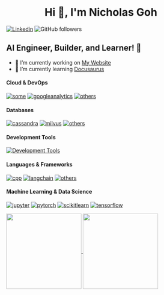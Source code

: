 <h1 align="center">Hi 👋, I'm Nicholas Goh</h1>

[![Linkedin](https://custom-icon-badges.demolab.com/badge/Connect_with_me-0A66C2?logo=linkedin-white&style=plastic)](https://www.linkedin.com/in/nicholas-goh-19ba1b194/)
![GitHub followers](https://img.shields.io/github/followers/NicholasGoh?label=Github_Followers&style=plastic)

## AI Engineer, Builder, and Learner! 🤖

- 🔭 I’m currently working on [My Website](https://nicholas-goh.com)
- 🌱 I’m currently learning [Docusaurus](https://docusaurus.io/)

#### Cloud & DevOps

<p align="left">

[![some](https://skillicons.dev/icons?i=aws,docker,gcp)](https://skillicons.dev)
[![googleanalytics](https://go-skill-icons.vercel.app/api/icons?i=googleanalytics)](https://github.com/LelouchFR/skill-icons)
[![others](https://skillicons.dev/icons?i=grafana,kubernetes,nginx,prometheus,terraform)](https://skillicons.dev)

</p>

#### Databases

<p align="left">

  [![cassandra](https://skillicons.dev/icons?i=cassandra)](https://skillicons.dev)
  [![milvus](https://go-skill-icons.vercel.app/api/icons?i=milvus)](https://github.com/LelouchFR/skill-icons)
  [![others](https://skillicons.dev/icons?i=postgres,redis,sqlite)](https://skillicons.dev)

</p>


#### Development Tools

[![Development Tools](https://skillicons.dev/icons?i=git,neovim,postman,vscode)](https://skillicons.dev)

#### Languages & Frameworks

<p align="left">

  [![cpp](https://skillicons.dev/icons?i=css,cpp,html,js)](https://skillicons.dev)
  [![langchain](https://go-skill-icons.vercel.app/api/icons?i=langchain)](https://github.com/LelouchFR/skill-icons)
  [![others](https://skillicons.dev/icons?i=python,rabbitmq,react,typescript)](https://skillicons.dev)

</p>

#### Machine Learning & Data Science

[![jupyter](https://go-skill-icons.vercel.app/api/icons?i=jupyter)](https://github.com/LelouchFR/skill-icons)
[![pytorch](https://skillicons.dev/icons?i=pytorch)](https://skillicons.dev)
[![scikitlearn](https://go-skill-icons.vercel.app/api/icons?i=scikitlearn)](https://github.com/LelouchFR/skill-icons)
[![tensorflow](https://skillicons.dev/icons?i=tensorflow)](https://skillicons.dev)

<a href="https://github.com/anuraghazra/github-readme-stats">
  <img height=200 align="center" src="https://github-readme-stats.vercel.app/api?username=nicholasgoh&show_icons=true&theme=tokyonight" />
</a>
<a href="https://github.com/anuraghazra/convoychat">
  <img height=200 align="center" src="https://github-readme-stats.vercel.app/api/top-langs/?username=nicholasgoh&size_weight=0.5&count_weight=0.5&layout=compact&langs_count=8&card_width=320&theme=tokyonight" />
</a>

